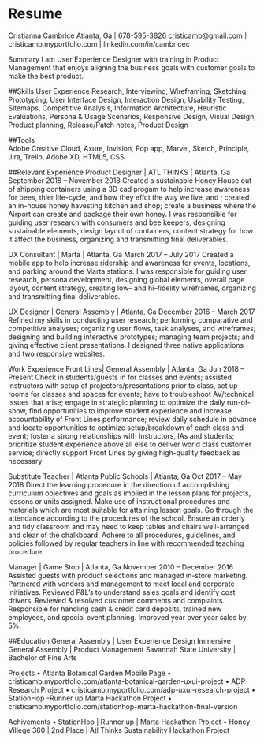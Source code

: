 # Resume
Cristianna Cambrice
Atlanta, Ga | 678-595-3826
cristicamb@gmail.com | cristicamb.myportfolio.com | linkedin.com/in/cambricec

Summary 
I am User Experience Designer with training in Product Management that enjoys aligning the business goals with customer goals to make the best product. 

##Skills 
User Experience Research, Interviewing, Wireframing, Sketching, Prototyping, User Interface Design, Interaction Design, Usability Testing, Sitemaps, Competitive Analysis, Information Architecture, Heuristic Evaluations, Persona & Usage Scenarios, Responsive Design, Visual Design, Product planning, Release/Patch notes, Product Design 

##Tools  
Adobe Creative Cloud, Axure, Invision, Pop app, Marvel, Sketch, Principle, Jira, Trello, Adobe XD, HTML5, CSS  

##Relevant Experience
Product Designer | ATL THINKS | Atlanta, Ga
September 2018 – November 2018
Created a sustainable Honey House out of shipping containers using a 3D cad progam to help increase awareness for bees, thier life-cycle, and how they effct the way we live, and ; created an in-house honey havesting kitchen and shop; create a business where the Airport can create and package their own honey. I was responsible for guiding user research with consumers and bee keepers, designing sustainable elements, design layout of containers, content strategy for how it affect the business, organizing and transmitting final deliverables.

UX Consultant | Marta | Atlanta, Ga
March 2017 – July 2017
Created a mobile app to help increase ridership and awareness for events, locations, and parking around the Marta stations. I was responsible for guiding user research, persona development, designing global elements, overall page layout, content strategy, creating low– and hi–fidelity wireframes, organizing and transmitting final deliverables.

UX Designer | General Assembly | Atlanta, Ga
December 2016 – March 2017
Refined my skills in conducting user research; performing comparative and competitive analyses; organizing user flows, task analyses, and wireframes; designing and building interactive prototypes; managing team projects; and giving effective client presentations. I designed three native applications and two responsive websites.

Work Experience
Front Lines| General Assembly | Atlanta, Ga
Jun 2018 – Present
Check in students/guests in for classes and events; assisted instructors with setup of projectors/presentations prior to class, set up rooms for classes and spaces for events; have to troubleshoot AV/technical issues that arise; engage in strategic planning to optimize the daily run-of-show, find opportunities to improve student experience and increase accountability of Front Lines performance; review daily schedule in advance and locate opportunities to optimize setup/breakdown of each class and event; foster a strong relationships with Instructors, IAs and students; prioritize student experience above all else to deliver world class customer service; directly support Front Lines by giving high-quality feedback as necessary 

Substitute Teacher | Atlanta Public Schools | Atlanta, Ga
Oct 2017 – May 2018
Direct the learning procedure in the direction of accomplishing curriculum objectives and goals as implied in the lesson plans for projects, lessons or units assigned. Make use of instructional procedures and materials which are most suitable for attaining lesson goals. Go through the attendance according to the procedures of the school. Ensure an orderly and tidy classroom and may need to keep tables and chairs well-arranged and clear of the chalkboard. Adhere to all procedures, guidelines, and policies followed by regular teachers in line with recommended teaching procedure.

Manager | Game Stop | Atlanta, Ga
November 2010 – December 2016
Assisted guests with product selections and managed in-store marketing. Partnered with vendors and management to meet local and corporate initiatives. Reviewed P&L’s to understand sales goals and identify cost drivers. Reviewed & resolved customer comments and complaints. Responsible for handling cash & credit card deposits, trained new employees, and special event planning. Improved year over year sales by 5%.

##Education 
General Assembly | User Experience Design Immersive 
General Assembly | Product Management 
Savannah State University | Bachelor of Fine Arts 

Projects
• Atlanta Botanical Garden Mobile Page
	• cristicamb.myportfolio.com/atlanta-botanical-garden-uxui-project
• ADP Research Project
	• cristicamb.myportfolio.com/adp-uxui-research-project 
• StationHop -Runner up Marta Hackathon Project
	• cristicamb.myportfolio.com/stationhop-marta-hackathon-final-version

Achivements
• StationHop | Runner up | Marta Hackathon Project
• Honey Villege 360 |  2nd Place | Atl Thinks Sustainability Hackathon Project
